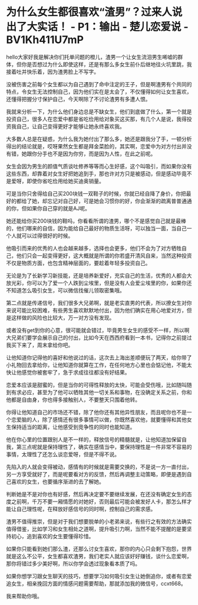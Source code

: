 # 为什么女生都很喜欢“渣男”？过来人说出了大实话！ - P1：输出 - 楚儿恋爱说 - BV1Kh411U7mP

hello大家好我是解决你们托单问题的橙儿，渣男一个让女生流泪男生唏嘘的群体，但你是否想过为什么即使这样，还是有那么多女生前仆后继地往火坑里跳，我接着吐并快乐着，因为渣男脸上不写字。

没被伤害之前每个女生都以为自己遇到了命中注定的王子，但是啊渣男有个共同的特点，令女生无法控制自己，因为他们实在是太会了，不仅懂得如何让女生喜欢，还懂得把握分寸保护自己，今天啊除了不讨论渣男有多遭人恨。

我就来分析一下，为什么他们身边总是不缺女生，他们到底做了什么，第一个就是投资自己，很多人在恋爱中都是省吃俭用给对象买这买那，有几个人是说，我得投资我自己，让自己变得更好才能够让她永终喜欢我。

大多数人总是在疑惑，为什么我为她付出了那么多，她还是跟我分了手，一顿分析得出的结论就是，哎呀果然女生都是拜金菜脸的，其实啊，恋爱中为对方付出并没有错，她跟你分手也不是因为你穷，而是因为人性，在此之前呢。

女生会因为男生的颜值气质谈吐修养等等而心生好感，这个叫吸引，而如果你没有这些东西，却靠着对女生好把她追到手，那也许对方只是被感动，但是感动毕竟不是爱呀，即使你省吃俭用给她买迪奥销量。

可是当你只舍得给自己买200块钱一双鞋子的时候，你就已经自降了身价，你把最好的都给了她，却忘记对自己好，可是她会习惯你的好，你会渐渐的疏离普普通通的你，但如果你自己穿的就是AJ呢。

她还能给你买200块钱的鞋吗，你看看所谓的渣男，哪个不是感觉自己就是最棒的，他们哪来的自信，因为能给自己最好的物质生活呀，可以独当一面，当自己一个人就可以过得很好的时候。

他吸引而来的优秀的人也会越来越多，选择也会更多，他们不会为了对方牺牲自己，他们只会一起变得更好，这大概就是所谓的你若盛开清风自来，当然这种投资不仅是物质方面，也包含精神层面的，要趁着年轻多投资自己。

无论是为了长新学习新技能，还是培养新爱好，充实自己的生活，优秀的人都会大放光彩，你可以为了爱一个人跌到尘埃里，但是没有人会爱尘埃里的你，如果你还不知道怎么吸引女生，可以微信找催儿领取密集哦。

第二点就是传递信号，我们很多大兄弟啊，就是老实直男的代表，所以撩女生对你来说可能比较困难，有些男生喜欢默默地付出，因为他们确实在用心地爱对方，但是这样做的风险也比较大，万一对方没有发现。

或者没有get到你的心意，很可能就会错过，毕竟男生女生的感受不一样，所以啊大兄弟们要学会展示自己的付出，比如今天在西西府看到一本书，记得你之前提过我买下来了，周末拿给你吧。

让他知道你记得他的喜好和他说过的话，这次去上海出差顺便玩了两天，给你带了小礼物回去拿给你，让他知道你就算在工作，在任何地方心里也会惦记他，不能太快让他感觉你被套牢了，急于求成往往都没有好结果。

恋爱本应该是甜蜜的，但是当你的可得性释放的太快，可能会受伤哦，比如随叫随到有求必应，甚至为了他可以牺牲其他一切关系和事物，在没确定关系之前，你和他都是自由身，你也得多接触别人，不要整天只围着他转。

你得让他知道自己的市场还不错，除了他你还有其他异性朋友，而且呢你也不是一个恋爱脑的人，除了感情还有很多事情可以做，你既然喜欢他，就要懂得和其他女生保持适当的距离，让他感受到竞争性的同时也能知道。

他在你心里的位置跟别人是不一样的，释放信号的精髓就是，让他知道加保留自我，第三点呢就是保持理性了，确实在感情当中，要保持理性是一件非常不容易的事情，太理性了还怎么谈恋爱呀，但是不得不说。

先陷入的人就会变得被动，感情有的时候就是需要交换的，不是说一方一直付出，另一方享受就好了，而是呢要看对方的反馈，然后再调整主动策略，即便是遇到自己喜欢的女生，也要循序渐进的去了解她。

判断她是不是对你也有好感，然后再决定要不要继续发展，在还没有确定女生的态度之前啊，千万不要一厢情愿的对她好，否则最后可能会被发好人卡，那怎么样才能让自己理性呢，在释放好感信号的同时啊，控制自己的需求感。

渣男不值得推崇，但是对于我们想要脱单的小老弟来说，有些行之有效的方法确实值得借鉴，比如学习和女生相处之道啊，提升吸引力啊，当然不能不提醒的是要坚持初心，追到喜欢的女生要懂得珍惜。

如果你只能看到她们那么渣，还那么讨女生喜欢，那你的内心只会剩下抱怨，世界就是这么不公平，女生都喜欢渣男，我们老实人就应该好好赚钱，谈什么恋爱啊，那你将错过多少美好啊，所以你学会透过现象看本质了吗。

如果你想学习跟女生聊天的技巧，想要学习如何吸引女生让她倒追你，或者有恋爱追女生，相亲挽回方面的情感问题需要帮助，那就添加我的微信号，ccxt668。

我来帮助你哦。